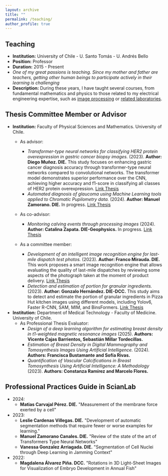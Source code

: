 ```yaml
---
layout: archive
title: ""
permalink: /teaching/
author_profile: true
---
```


## Teaching
- **Institution:** University of Chile - U. Santo Tomás - U. Andrés Bello
- **Position:** Professor
- **Duration:** 2015 - Present
- _One of my great passions is teaching. Since my mother and father are teachers, getting other human beings to participate actively in their learning is challenging_
- **Description:** During these years, I have taught several courses, from fundamental mathematics and physics to those related to my electrical engineering expertise, such as [image processing](https://tinyurl.com/Clases-CNC-Imagenes) or [related laboratories](https://www.die.cl/academicos-jornada-parcial/).

## Thesis Committee Member or Advisor

- **Institution:** Faculty of Physical Sciences and Mathematics. University of Chile.
  - As advisor:
    - *Transformer-type neural networks for classifying HER2 protein overexpression in gastric cancer biopsy images.* (2023). **Author: Diego Muñoz. DIE.** This study focuses on enhancing gastric cancer diagnosis accuracy through transformer-type neural networks compared to convolutional networks. The transformer model demonstrates superior performance over the CNN, achieving higher accuracy and f1-score in classifying all classes of HER2 protein overexpression. [Link Thesis](https://repositorio.uchile.cl/bitstream/handle/2250/196732/Redes-neuronales-del-tipo-transformer-como-herramienta-de-clasificacion-de-sobreexpresion-de-proteina-HER2-en-imagenes-de-biopsias-de-cancer-gastrico.pdf?sequence=1&isAllowed=y)
    - *Automated diagnosis of glaucoma using Machine Learning tools applied to Chromatic Pupilometry data.* (2024). **Author: Manuel Zamorano. DIE.** In progress. [Link Thesis]()
  - As co-advisor:
    - *Monitoring calving events through processing images* (2024). **Author: Catalina Zapata.  DIE-Geophysics.** In progress. [Link Thesis]()
      
  - As a committee member:
    - *Development of an intelligent image recognition engine for last-mile dispatch test photos.*  (2023). **Author: Franco Mirauda. DIE.** This work proposes a smart image recognition engine that allows evaluating the quality of last-mile dispatches by reviewing some aspects of the photograph taken at the moment of product delivery. [Link Thesis](https://repositorio.uchile.cl/bitstream/handle/2250/192990/Desarrollo-de-un-motor-de-reconocimiento-de-imagenes-inteligente-para-fotos-de-pruebas-de-despacho-en-ultima-milla.pdf?sequence=1&isAllowed=y)
    - *Detection and estimation of portion for granular ingredients.* (2023). **Author: Gonzalo Hernández. DIE-DCC.** This study aims to detect and estimate the portion of granular ingredients in Pizza Hut kitchen images using different models, including Yolov6, Faster R-CNN, SAM, MIM, and BinsFormers. [Link Thesis](https://repositorio.uchile.cl/bitstream/handle/2250/199465/Detecci%c3%b3n-y-estimaci%c3%b3n-de-porci%c3%b3n-para-ingredientes.pdf?sequence=1&isAllowed=y)
- **Institution:** Department of Medical Technology - Faculty of Medicine. University of Chile.
  - As Professional Thesis Evaluator:
    - *Design of a deep learning algorithm for estimating breast density in t1-weighted magnetic resonance images* (2025). **Authors: Vicente Cajas Barrientos, Sebastián Millar Tordecillas.**
    - *Estimation of Breast Density in Digital Mammography and Tomosynthesis Images Using Artificial Intelligence.* (2024). **Authors: Francisca Bustamante and Sofía Rivas.**
    - *Quantification of Vascular Calcifications in Breast Tomosynthesis Using Artificial Intelligence: A Methodology* (2023). **Authors: Constanza Ramírez and Marcelo Flores.**
      


## Professional Practices Guide in ScianLab
- 2024:
  - **Matias Carvajal Pérez. DIE.** "Measurement of the membrane force exerted by a cell"
- 2023:
  - **Leslie Cardenas Villegas. DIE.** "Development of automatic segmentation methods that require fewer or worse examples for learning."
  - **Manuel Zamorano Canales. DIE.** "Review of the state of the art of Transformers Type Neural Networks"
  - **Vanessa Gonzalez Arriagada. DIE.** "Segmentation of Cell Nuclei through Deep Learning in Jamming Context"
- 2022: 
  - **Magdalena Álvarez Piña. DCC.** "Rotations in 3D Light-Sheet Images for Visualization of Embryo Development in Annual Fish"
